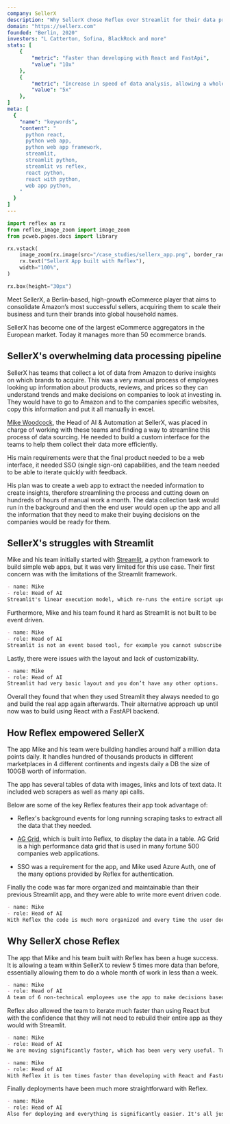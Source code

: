 ```yaml
---
company: SellerX
description: "Why SellerX chose Reflex over Streamlit for their data processing pipeline"
domain: "https://sellerx.com"
founded: "Berlin, 2020"
investors: "L Catterton, Sofina, BlackRock and more"
stats: [
    {
        "metric": "Faster than developing with React and FastApi",
        "value": "10x"
    },
    {
        "metric": "Increase in speed of data analysis, allowing a whole month of work to be done in less than a week",
        "value": "5x"
    },
]
meta: [
  {
    "name": "keywords",
    "content": "
      python react,
      python web app,
      python web app framework,
      streamlit,
      streamlit python,
      streamlit vs reflex,
      react python,
      react with python,
      web app python,
    "
  }
]
---
```


```python exec
import reflex as rx
from reflex_image_zoom import image_zoom
from pcweb.pages.docs import library
```

```python eval
rx.vstack(
    image_zoom(rx.image(src="/case_studies/sellerx_app.png", border_radius="10px", alt="SellerX App")),
    rx.text("SellerX App built with Reflex"),
    width="100%",
)
```

```python eval 
rx.box(height="30px")
```



Meet SellerX, a Berlin-based, high-growth eCommerce player that aims to consolidate Amazon’s most successful sellers, acquiring them to scale their business and turn their brands into global household names. 

SellerX has become one of the largest eCommerce aggregators in the European market. Today it manages more than 50 ecommerce brands. 


## SellerX's overwhelming data processing pipeline

SellerX has teams that collect a lot of data from Amazon to derive insights on which brands to acquire. This was a very manual process of employees looking up information about products, reviews, and prices so they can understand trends and make decisions on companies to look at investing in. They would have to go to Amazon and to the companies specific websites, copy this information and put it all manually in excel.

[Mike Woodcock](https://www.linkedin.com/in/mike-woodcock/), the Head of AI & Automation at SellerX, was placed in charge of working with these teams and finding a way to streamline this process of data sourcing. He needed to build a custom interface for the teams to help them collect their data more efficiently. 

His main requirements were that the final product needed to be a web interface, it needed SSO (single sign-on) capabilities, and the team needed to be able to iterate quickly with feedback.

His plan was to create a web app to extract the needed information to create insights, therefore streamlining the process and cutting down on hundreds of hours of manual work a month. The data collection task would run in the background and then the end user would open up the app and all the information that they need to make their buying decisions on the companies would be ready for them.



## SellerX's struggles with Streamlit

Mike and his team initially started with [Streamlit](https://streamlit.io), a python framework to build simple web apps, but it was very limited for this use case. Their first concern was with the limitations of the Streamlit framework.


```md quote
- name: Mike
- role: Head of AI
Streamlit's linear execution model, which re-runs the entire script upon each user interaction, can lead to inefficiencies and potential memory leaks, posing challenges for long-term projects.
```

Furthermore, Mike and his team found it hard as Streamlit is not built to be event driven.  

```md quote
- name: Mike
- role: Head of AI
Streamlit is not an event based tool, for example you cannot subscribe to a specific on edit event.
```

Lastly, there were issues with the layout and lack of customizability.


```md quote
- name: Mike
- role: Head of AI
Streamlit had very basic layout and you don’t have any other options.
```

Overall they found that when they used Streamlit they always needed to go and build the real app again afterwards. Their alternative approach up until now was to build using React with a FastAPI backend.



## How Reflex empowered SellerX

The app Mike and his team were building handles around half a million data points daily. It handles hundred of thousands products in different marketplaces in 4 different continents and ingests daily a DB the size of 100GB worth of information.

The app has several tables of data with images, links and lots of text data. It included web scrapers as well as many api calls.

Below are some of the key Reflex features their app took advantage of:

- Reflex's background events for long running scraping tasks to extract all the data that they needed.

- [AG Grid]({library.tables_and_data_grids.ag_grid.path}), which is built into Reflex, to display the data in a table. AG Grid is a high performance data grid that is used in many fortune 500 companies web applications. 

- SSO was a requirement for the app, and Mike used Azure Auth, one of the many options provided by Reflex for authentication.



Finally the code was far more organized and maintainable than their previous Streamlit app, and they were able to write more event driven code.

```md quote
- name: Mike
- role: Head of AI
With Reflex the code is much more organized and every time the user does something it's more dynamic, more event based.
```


## Why SellerX chose Reflex

The app that Mike and his team built with Reflex has been a huge success. It is allowing a team within SellerX to review 5 times more data than before, essentially allowing them to do a whole month of work in less than a week.


```md quote
- name: Mike
- role: Head of AI
A team of 6 non-technical employees use the app to make decisions based on Amazon information. It is allowing this team to be significantly more efficient and structured in the way they work and they are very happy with the improvements in speed. This team is now able to review 5x more Amazon data than their previous approach.
```

Reflex also allowed the team to iterate much faster than using React but with the confidence that they will not need to rebuild their entire app as they would with Streamlit. 


```md quote
- name: Mike
- role: Head of AI
We are moving significantly faster, which has been very very useful. To have a quick call with the end user of the app and then the next day you have a nice basic interface for them to use, to double check if they like the setup, and see if it's going to work, it's just fantastic.
```

```md quote
- name: Mike
- role: Head of AI
With Reflex it is ten times faster than developing with React and FastApi.
```

Finally deployments have been much more straightforward with Reflex.


```md quote
- name: Mike
- role: Head of AI
Also for deploying and everything is significantly easier. It's all just Python. You just open the right ports, add SSO, and then everyone that needs to have access can use the app.
```

